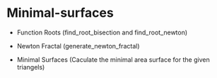 # Minimal-surfaces

- Function Roots (find_root_bisection and find_root_newton)

- Newton Fractal (generate_newton_fractal)

- Minimal Surfaces (Caculate the minimal area surface for the given triangels)
